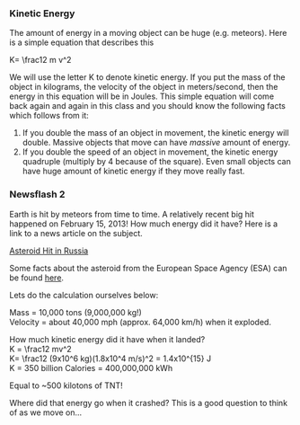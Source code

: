 ### Kinetic Energy

The amount of energy in a moving object can be huge (e.g. meteors). Here is a simple equation that describes this   
  
 <lrn-math>K= \frac12 m v^2 </lrn-math>  
  
We will use the letter K to denote kinetic energy. If you put the mass of the object in kilograms, the velocity of the object in meters/second, then the energy in this equation will be in Joules. This simple equation will come back again and again in this class and you should know the following facts which follows from it:

1. If you double the mass of an object in movement, the kinetic energy will double. Massive objects that move can have _massive_ amount of energy.
2. If you double the speed of an object in movement, the kinetic energy quadruple (multiply by 4 because of the square). Even small objects can have huge amount of kinetic energy if they move really fast.

### Newsflash 2

Earth is hit by meteors from time to time. A relatively recent big hit happened on February 15, 2013! How much energy did it have? Here is a link to a news article on the subject.

[Asteroid Hit in Russia](www.foxnews.com/science/2013/02/15/injuries-reported-after-meteorite-falls-in-russia-ural-mountains)

Some facts about the asteroid from the European Space Agency (ESA) can be found [here](www.esa.int/Our_Activities/Operations/Space_Situational_Awareness/Russia_asteroid_impact_ESA_update_and_assessment).

Lets do the calculation ourselves below: 

Mass = 10,000 tons (9,000,000 kg!)<br>
Velocity = about 40,000 mph (approx. 64,000 km/h) when it exploded.

How much kinetic energy did it have when it landed?<br>
 <lrn-math>K = \frac12 mv^2 </lrn-math><br>
 <lrn-math>K= \frac12 (9x10^6 kg)(1.8x10^4 m/s)^2 </lrn-math>
 <lrn-math> = 1.4x10^{15} J </lrn-math><br>
 <lrn-math>K = 350 </lrn-math> billion Calories = 400,000,000 kWh 

Equal to ~500 kilotons of TNT!  

Where did that energy go when it crashed? This is a good question to think of as we move on...
